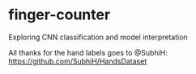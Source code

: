# finger-counter
Exploring CNN classification and model interpretation

All thanks for the hand labels goes to @SubhiH: https://github.com/SubhiH/HandsDataset
